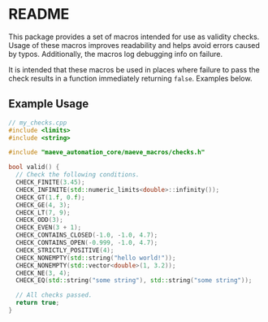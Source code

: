 # README #

This package provides a set of macros intended for use as validity checks. Usage
of these macros improves readability and helps avoid errors caused by typos.
Additionally, the macros log debugging info on failure.

It is intended that these macros be used in places where failure to pass the
check results in a function immediately returning `false`. Examples below.

## Example Usage ##

```c++
// my_checks.cpp
#include <limits>
#include <string>

#include "maeve_automation_core/maeve_macros/checks.h"

bool valid() {
  // Check the following conditions.
  CHECK_FINITE(3.45);
  CHECK_INFINITE(std::numeric_limits<double>::infinity());
  CHECK_GT(1.f, 0.f);
  CHECK_GE(4, 3);
  CHECK_LT(7, 9);
  CHECK_ODD(3);
  CHECK_EVEN(3 + 1);
  CHECK_CONTAINS_CLOSED(-1.0, -1.0, 4.7);
  CHECK_CONTAINS_OPEN(-0.999, -1.0, 4.7);
  CHECK_STRICTLY_POSITIVE(4);
  CHECK_NONEMPTY(std::string("hello world!"));
  CHECK_NONEMPTY(std::vector<double>(1, 3.2));
  CHECK_NE(3, 4);
  CHECK_EQ(std::string("some string"), std::string("some string"));

  // All checks passed.
  return true;
}
```
